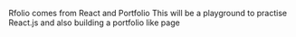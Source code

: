 Rfolio comes from React and Portfolio
This will be a playground to practise React.js and also building a portfolio like page
